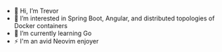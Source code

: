 - 👋 Hi, I’m Trevor
- 👀 I’m interested in Spring Boot, Angular, and distributed topologies of Docker containers
- 🌱 I’m currently learning Go
- ⚡️ I'm an avid Neovim enjoyer
